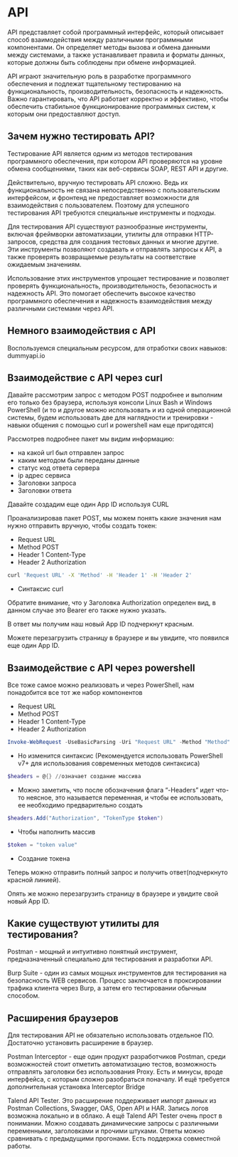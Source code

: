 # API

API представляет собой программный интерфейс, который описывает способ взаимодействия между различными программными компонентами. Он определяет методы вызова и обмена данными между системами, а также устанавливает правила и форматы данных, которые должны быть соблюдены при обмене информацией.

API играют значительную роль в разработке программного обеспечения и подлежат тщательному тестированию на функциональность, производительность, безопасность и надежность. Важно гарантировать, что API работает корректно и эффективно, чтобы обеспечить стабильное функционирование программных систем, к которым они предоставляют доступ.

## Зачем нужно тестировать API?

Тестирование API является одним из методов тестирования программного обеспечения, при котором API проверяются на уровне обмена сообщениями, таких как веб-сервисы SOAP, REST API и другие.

Действительно, вручную тестировать API сложно. Ведь их функциональность не связана непосредственно с пользовательским интерфейсом, и фронтенд не предоставляет возможности для взаимодействия с пользователем. Поэтому для успешного тестирования API требуются специальные инструменты и подходы.

Для тестирования API существуют разнообразные инструменты, включая фреймворки автоматизации, утилиты для отправки HTTP-запросов, средства для создания тестовых данных и многие другие. Эти инструменты позволяют создавать и отправлять запросы к API, а также проверять возвращаемые результаты на соответствие ожидаемым значениям.

Использование этих инструментов упрощает тестирование и позволяет проверять функциональность, производительность, безопасность и надежность API. Это помогает обеспечить высокое качество программного обеспечения и надежность взаимодействия между различными системами через API.

## Немного взаимодействия с API

Воспользуемся специальным ресурсом, для отработки своих навыков: dummyapi.io

## Взаимодействие с API через curl

Давайте рассмотрим запрос с методом POST подробнее и выполним его только без браузера, используя консоли Linux Bash и Windows PowerShell (и то и другое можно использовать и из одной операционной системы, будем использовать две для наглядности и тренировки - навыки общения с помощью curl и powershell нам еще пригодятся)

Рассмотрев подробнее пакет мы видим информацию:

- на какой url был отправлен запрос
- каким методом были переданы данные
- статус код ответа сервера
- ip адрес cервиса
- Заголовки запроса
- Заголовки ответа

Давайте создадим еще один App ID используя CURL

Проанализировав пакет POST, мы можем понять какие значения нам нужно отправить вручную, чтобы создать токен:
- Request URL
- Method POST
- Header 1 Content-Type
- Header 2 Authorization

```bash
curl 'Request URL' -X 'Method' -H 'Header 1' -H 'Header 2' 
```
- Синтаксис curl

Обратите внимание, что у Заголовка Authorization определен вид, в данном случае это Bearer его также нужно указать.

В ответ мы получим наш новый App ID подчеркнут красным.

Можете перезагрузить страницу в браузере и вы увидите, что появился еще один App ID.

## Взаимодействие с API через powershell

Все тоже самое можно реализовать и через PowerShell, нам понадобится все тот же набор компонентов

- Request URL
- Method POST
- Header 1 Content-Type
- Header 2 Authorization

```powershell
Invoke-WebRequest -UseBasicParsing -Uri "Request URL" -Method "Method" -Headers $headers -ContentType "value content-type"
```
- Но изменится синтаксис (Рекомендуется использовать PowerShell v7+ для использования современных методов синтаксиса)
```powershell
$headers = @{} //означает создание массива
```
- Можно заметить, что после обозначения флага “-Headers” идет что-то неясное, это называется переменная, и чтобы ее использовать, ее необходимо предварительно создать
```powershell
$headers.Add("Authorization", "TokenType $token")
```
- Чтобы наполнить массив
```powershell
$token = "token value"
```
- Создание токена

Теперь можно отправить полный запрос и получить ответ(подчеркнуто красной линией).

Опять же можно перезагрузить страницу в браузере и увидите свой новый App ID.

## Какие существуют утилиты для тестирования?

Postman - мощный и интуитивно понятный инструмент, предназначенный специально для тестирования и разработки API.

Burp Suite - один из самых мощных инструментов для тестирования на безопасность WEB сервисов. Процесс заключается в проксировании трафика клиента через Burp, а затем его тестировании обычным способом.

## Расширения браузеров

Для тестирования API не обязательно использовать отдельное ПО. Достаточно установить расширение в браузер.

Postman Interceptor - еще один продукт разработчиков Postman, cреди возможностей стоит отметить автоматизацию тестов, возможность отправлять заголовки без использования Proxy. Есть и минусы, вроде интерфейса, с которым сложно разобраться поначалу. И ещё требуется дополнительная установка Interceptor Bridge

Talend API Tester. Это расширение поддерживает импорт данных из Postman Collections, Swagger, OAS, Open API и HAR. Запись логов возможна локально и в облако. А ещё Talend API Tester очень прост в понимании. Можно создавать динамические запросы с различными переменными, заголовками и прочими штуками. Ответы можно сравнивать с предыдущими прогонами. Есть поддержка совместной работы.